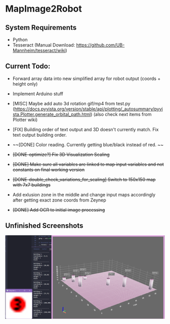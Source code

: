 # MapImage2Robot

## System Requirements
- Python
- Tesseract (Manual Download: https://github.com/UB-Mannheim/tesseract/wiki)

## Current Todo: 

- Forward array data into new simplified array for robot output (coords + height only)
- Implement Arduino stuff


- [MISC] Maybe add auto 3d rotation gif/mp4 from test.py (https://docs.pyvista.org/version/stable/api/plotting/_autosummary/pyvista.Plotter.generate_orbital_path.html) (also check next items from Plotter wiki)
- [FIX] Building order of text output and 3D doesn't currently match. Fix text output building order.



- ~~[DONE] Color reading. Currently getting blue/black instead of red. ~~
- ~~[DONE-optimize?] Fix 3D Visualization Scaling~~
- ~~[DONE] Make sure all variables are linked to map input variables and not constants on final working version~~
- ~~[DONE-double_check_variations_for_scaling] Switch to 150x150 map with 7x7 buildings~~
- Add exlusion zone in the middle and change input maps accordingly after getting exact zone coords from Zeynep
- ~~[DONE] Add OCR to initial image processing~~

## Unfinished Screenshots 

![Screenshot](screenshots/1.png)